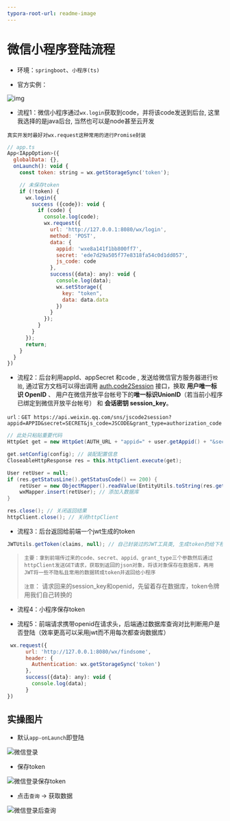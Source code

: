 ```yaml
---
typora-root-url: readme-image
---
```


# 微信小程序登陆流程

+ 环境：`springboot`、`小程序(ts)`

+ 官方实例：

![img](/微信登录官方实例.jpg)

+ 流程1：微信小程序通过`wx.login`获取到code，并将该code发送到后台, 这里我选择的是java后台, 当然也可以是node甚至云开发

`真实开发时最好对wx.request这种常用的进行Promise封装`

```js
// app.ts
App<IAppOption>({
  globalData: {},
  onLaunch(): void {
    const token: string = wx.getStorageSync('token');

    // 未保存token
    if (!token) {
      wx.login({
        success ({code}): void {
          if (code) {
            console.log(code);
            wx.request({
              url: 'http://127.0.0.1:8080/wx/login',
              method: 'POST',
              data: {
                appid: 'wxe8a141f1bb800ff7',
                secret: 'ede7d29a505f77e8318fa54c0d1dd057',
                js_code: code
              },
              success({data}: any): void {
                console.log(data);
                wx.setStorage({
                  key: "token",
                  data: data.data
                })
              }
            });
          }
        }
      });
      return;
    }
  }
})
```



+ 流程2：后台利用appId、appSecret 和code , 发送给微信官方服务器进行`校验`, 通过官方文档可以得出调用 [auth.code2Session](https://developers.weixin.qq.com/miniprogram/dev/api-backend/open-api/login/auth.code2Session.html) 接口，换取 **用户唯一标识 OpenID** 、 用户在微信开放平台帐号下的**唯一标识UnionID**（若当前小程序已绑定到微信开放平台帐号） 和 **会话密钥 session_key**。

`url：GET https://api.weixin.qq.com/sns/jscode2session?appid=APPID&secret=SECRET&js_code=JSCODE&grant_type=authorization_code`

```java
// 此处只粘贴重要代码
HttpGet get = new HttpGet(AUTH_URL + "appid=" + user.getAppid() + "&secret=" + user.getSecret() + "&js_code=" + user.getJs_code() + "&grant_type=" + user.getGrant_type()); // url拼接

get.setConfig(config); // 装配配置信息
CloseableHttpResponse res = this.httpClient.execute(get);

User retUser = null;
if (res.getStatusLine().getStatusCode() == 200) {
    retUser = new ObjectMapper().readValue(EntityUtils.toString(res.getEntity()), User.class);// json转对象
    wxMapper.insert(retUser); // 添加入数据库
}

res.close(); // 关闭返回结果
httpClient.close(); // 关闭httpClient
```

+ 流程3：后台返回给前端一个jwt生成的token

```java
JWTUtils.getToken(claims, null); // 自己封装过的JWT工具类, 生成token扔给下程序
```

> `主要：拿到前端传过来的code、secret、appid、grant_type三个参数然后通过httpClient发送GET请求，获取到返回的json对象，将该对象保存在数据库，再用JWT将一些不隐私且常用的数据转成token并返回给小程序`
>
>  `注意`： 请求回来的session_key和openid，先留着存在数据库，token令牌用我们自己转换的

+ 流程4：小程序保存token

+ 流程5：前端请求携带openid在请求头，后端通过数据库查询对比判断用户是否登陆（效率更高可以采用jwt而不用每次都查询数据库）

```js
 wx.request({
      url: 'http://127.0.0.1:8080/wx/findsome',
      header: {
        Authentication: wx.getStorageSync('token')
      },
      success({data}: any): void {
        console.log(data);
      }
})
```



## 实操图片

+ 默认`app-onLaunch`即登陆

![微信登录](/微信登录.png)

+ 保存token

![微信登录保存token](/微信登录保存token.png)

+ 点击`查询` -> 获取数据

![微信登录后查询](/微信登录后查询.png)